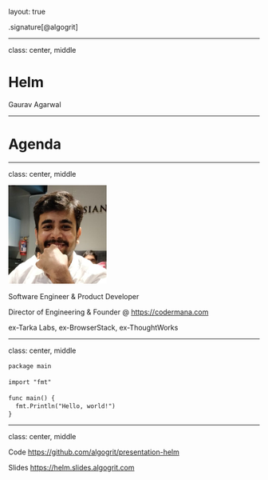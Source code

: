 layout: true

.signature[@algogrit]

---

class: center, middle

# Helm

Gaurav Agarwal

---

# Agenda

---

class: center, middle

![Me](assets/images/me.png)

Software Engineer & Product Developer

Director of Engineering & Founder @ https://codermana.com

ex-Tarka Labs, ex-BrowserStack, ex-ThoughtWorks

---
class: center, middle

```golang
package main

import "fmt"

func main() {
  fmt.Println("Hello, world!")
}
```

---

class: center, middle

Code
https://github.com/algogrit/presentation-helm

Slides
https://helm.slides.algogrit.com
